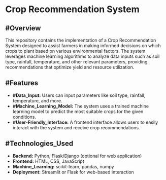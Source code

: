 # Crop Recommendation System

## #Overview
This repository contains the implementation of a Crop Recommendation System designed to assist farmers in making informed decisions on which crops to plant based on various environmental factors. The system leverages machine learning algorithms to analyze data inputs such as soil type, rainfall, temperature, and other relevant parameters, providing recommendations that optimize yield and resource utilization.

## #Features
- **#Data_Input:** Users can input parameters like soil type, rainfall, temperature, and more.
- **#Machine_Learning_Model:** The system uses a trained machine learning model to predict the most suitable crops for the given conditions.
- **#User-Friendly_Interface:** A frontend interface allows users to easily interact with the system and receive crop recommendations.

## #Technologies_Used
- **Backend:** Python, Flask/Django (optional for web application)
- **Frontend:** HTML, CSS, JavaScript
- **Machine_Learning:** scikit-learn, pandas, numpy
- **Deployment:** Streamlit or Flask for web-based interaction
